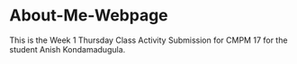# About-Me-Webpage
This is the Week 1 Thursday Class Activity Submission for CMPM 17 for the student Anish Kondamadugula.
